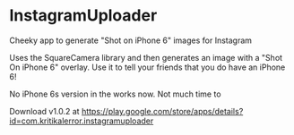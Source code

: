 # InstagramUploader
Cheeky app to generate "Shot on iPhone 6" images for Instagram

Uses the SquareCamera library and then generates an image with a "Shot On iPhone 6" overlay. Use it to tell your friends that you do have an iPhone 6!

No iPhone 6s version in the works now. Not much time to

Download v1.0.2 at https://play.google.com/store/apps/details?id=com.kritikalerror.instagramuploader
